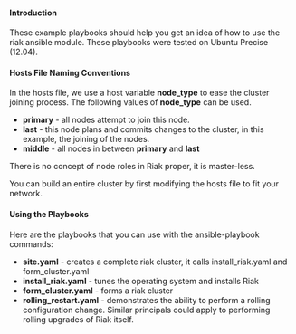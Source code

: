 #### Introduction

These example playbooks should help you get an idea of how to use the riak ansible module.  These playbooks were tested on Ubuntu Precise (12.04).

#### Hosts File Naming Conventions

In the hosts file, we use a host variable **node_type** to ease the cluster joining process.  The following values of **node_type** can be used.

* **primary** - all nodes attempt to join this node.
* **last** - this node plans and commits changes to the cluster, in this example, the joining of the nodes.  
* **middle** - all nodes in between **primary** and **last**

 
There is no concept of node roles in Riak proper, it is master-less.

You can build an entire cluster by first modifying the hosts file to fit your
network.

#### Using the Playbooks

Here are the playbooks that you can use with the ansible-playbook commands:

* **site.yaml** - creates a complete riak cluster, it calls install_riak.yaml and form_cluster.yaml
* **install_riak.yaml** - tunes the operating system and installs Riak
* **form_cluster.yaml** - forms a riak cluster
* **rolling_restart.yaml** - demonstrates the ability to perform a rolling
configuration change.  Similar principals could apply to performing
rolling upgrades of Riak itself.

